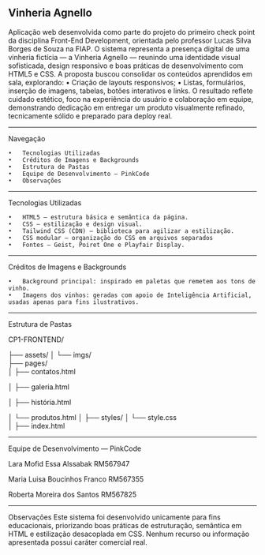  Vinheria Agnello
 --------------------
Aplicação web desenvolvida como parte do projeto do primeiro check point da disciplina Front-End Development, orientada pelo professor Lucas Silva Borges de Souza na FIAP.
O sistema representa a presença digital de uma vinheria fictícia — a Vinheria Agnello — reunindo uma identidade visual sofisticada, design responsivo e boas práticas de desenvolvimento com HTML5 e CSS.
A proposta buscou consolidar os conteúdos aprendidos em sala, explorando:
	•	Criação de layouts responsivos;
	•	Listas, formulários, inserção de imagens, tabelas, botões interativos e links.
O resultado reflete cuidado estético, foco na experiência do usuário e colaboração em equipe, demonstrando dedicação em entregar um produto visualmente refinado, tecnicamente sólido e preparado para deploy real.

----------------------
 Navegação
 
	•	Tecnologias Utilizadas
	•	Créditos de Imagens e Backgrounds
	•	Estrutura de Pastas
	•	Equipe de Desenvolvimento — PinkCode
	•	Observações
--------

Tecnologias Utilizadas

	•	HTML5 — estrutura básica e semântica da página.
	•	CSS — estilização e design visual.
	•	Tailwind CSS (CDN) — biblioteca para agilizar a estilização.
	•	CSS modular — organização do CSS em arquivos separados 
	•	Fontes — Geist, Poiret One e Playfair Display.
----------------
Créditos de Imagens e Backgrounds

	•	Background principal: inspirado em paletas que remetem aos tons de vinho.
	•	Imagens dos vinhos: geradas com apoio de Inteligência Artificial, usadas apenas para fins ilustrativos.
  ----------------------------
Estrutura de Pastas

CP1-FRONTEND/

├── assets/
│  └── imgs/  
├── pages/   
│   ├── contatos.html

│   ├── galeria.html

│   ├── história.html

│   └── produtos.html
│
├── styles/
│   └── style.css  
│
├── index.html 


------------------
Equipe de Desenvolvimento — PinkCode

Lara Mofid Essa Alssabak
RM567947

Maria Luisa Boucinhos Franco
RM567355

Roberta Moreira dos Santos
RM567825

-------------------------
Observações
Este sistema foi desenvolvido unicamente para fins educacionais, priorizando boas práticas de estruturação, semântica em HTML e estilização desacoplada em CSS.
Nenhum recurso ou informação apresentada possui caráter comercial real.
